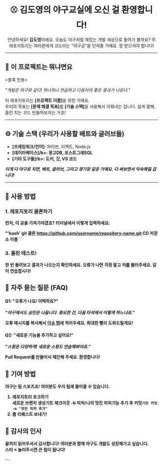 <h1 align="center">⚾ 김도영의 야구교실에 오신 걸 환영합니다!</h1>

<p align="center">안녕하세요! <b>김도영</b>이에요. 오늘도 야구처럼 재밌는 개발 세상으로 들어가 볼까요? 이 레포지토리는 여러분에게 코드라는 "야구공"을 던져줄 거예요. 잘 받으셔야 합니다!</p>

---

<h2>🥎 이 프로젝트는 뭐냐면요</h2>

<블록 인용>
 <p><i>"개발은 야구와 같다! 하나하나 연습하고 다듬어야 좋은 결과가 나온다."</i></p>
</블록 인용>

<p>
 이 레포지토리는 <b>[프로젝트 이름]</b>을 위한 거예요.<br>
 우리의 목표는 <b>[문제 해결 목표]</b>를 <b>[기술 스택]</b>을 사용해서 이뤄내는 겁니다. 쉽게 말해, 홈런 치는 코드 만들어보자는 거죠!
</p>

---

<h2>⚙️ 기술 스택 (우리가 사용할 배트와 글러브들)</h2>

<ul>
 <li><b>[프레임워크/언어]</b>: 파이썬, 리액트, Node.js</li>
 <li><b>[데이터베이스]/b>: 몽고DB, 포스트그레SQL</li>
 <li><b>[기타 도구들]/b>: 도커, 깃, VS 코드</li>
</ul>

<p><i>이게 다 야구로 치면, 배트, 글러브, 그리고 경기장 같은 거예요. 다 써보면서 익숙해질 겁니다!</i></p>

---

<h2>📝 사용 방법</h2>

<h3>1. 레포지토리 클론하기</h3>
<p>먼저, 이 공을 가져가야겠죠? 터미널에서 이렇게 입력하세요:</p>

"'bash'
git 클론 https://github.com/username/repository-name.git
CD 저장소 이름
``

<h3>3. 홈런 테스트!</h3> <p>한 번 돌려보고 결과가 나오는지 확인하세요. 오류가 나면 걱정 말고 저를 불러주세요. 같이 연습합시다!</p>
<h2>🤔 자주 묻는 질문 (FAQ)</h2> <h4>Q1: "오류가 나요! 어떡하죠?"</h4> <p><i>"야구에서도 삼진은 나옵니다. 중요한 건, 다음 타석에서 어떻게 하느냐죠."</i></p> <p>오류 메시지를 복사해서 <a href="https://github.com/username/repository-name/issues">이슈 탭</a>에 적어주세요. 최대한 빨리 도와드릴게요!</p> <h4>Q2: "새로운 기능을 추가하고 싶어요!"</h4> <p><i>"스윙은 다양하게! 새로운 스윙도 연습해봐야죠."</i></p> <p>Pull Request를 만들어서 제안해 주세요. 환영합니다!</p>
<h2>🌟 기여 방법</h2> <p>야구는 팀 스포츠죠! 여러분도 우리 팀에 들어올 수 있습니다.</p> <ol> <li>레포지토리 포크하기</li>새로운 브랜치 생성</li>기트 체크아웃 -b 피처/나의 멋진 피처</code></li>기능 추가 후 커밋<code>기트 커밋 -m "멋진 피처 추가"</code></li><li>풀 리퀘스트 보내기!</li> </ol>
<h2>🙏 감사의 인사</h2> <p>끝까지 읽어주셔서 감사합니다! 여러분과 함께 야구도 개발도 성장해가고 싶습니다.<br> 스타 ⭐ 눌러주시면 큰 힘이 됩니다!</p> ```
